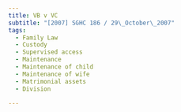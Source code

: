 ```yaml
---
title: VB v VC 
subtitle: "[2007] SGHC 186 / 29\_October\_2007"
tags:
  - Family Law
  - Custody
  - Supervised access
  - Maintenance
  - Maintenance of child
  - Maintenance of wife
  - Matrimonial assets
  - Division

---
```


